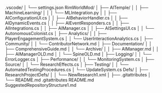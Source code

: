 .vscode/
│   └── settings.json
RimWorldMod/
│   ├── AITemple/
│   │   ├── MachineLearning/
│   │   │   └── MLIntegration.py
│   │   ├── AIConfigurationUI.cs
│   │   ├── AIBehaviorHandler.cs
│   │   ├── AIDynamicEvents.cs
│   │   ├── AIEventResponders.cs
│   │   ├── AIIntegrations.cs
│   │   ├── AIManager.cs
│   │   ├── AISettingsUI.cs
│   │   └── AutonomousColonist.cs
│   ├── Analytics/
│   │   ├── PlayerEngagementSystem.cs
│   │   └── UserInteractionAnalytics.cs
│   ├── Community/
│   │   └── ContributorNetwork.md
│   ├── Documentation/
│   │   ├── ComprehensiveGuide.md
│   │   └── Archive/
│   │       ├── AIManager.md
│   │       ├── AIManagerOLD.md
│   │       └── SpineOLD.md
│   ├── Logging/
│   │   └── ErrorLogger.cs
│   ├── Performance/
│   │   └── MonitoringSystem.cs
│   ├── Source/
│   │   └── ResearchEffects.cs
│   ├── Testing/
│   │   └── AutomatedTestingProcedures.cs
│   └── UpdateSystem.cs
Defs/
│   ├── ResearchProjectDefs/
│   │   └── NewResearch1.xml
│   ├── .gitattributes
│   └── README.md
.gitattributes
README.md
SuggestedRepositoryStructure1.md
